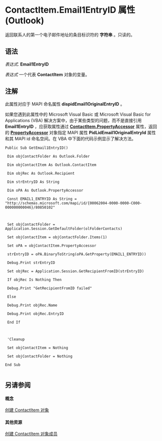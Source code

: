 
# ContactItem.Email1EntryID 属性 (Outlook)

返回联系人的第一个电子邮件地址的条目标识符的 **字符串** 。只读的。


## 语法

 _表达式_. **Email1EntryID**

 _表达式_ 一个代表 **ContactItem** 对象的变量。


## 注解

此属性对应于 MAPI 命名属性 **dispidEmail1OriginalEntryID** 。

如果您遇到此属性中的 Microsoft Visual Basic 或 Microsoft Visual Basic for Applications (VBA) 解决方案中，由于某些类型的问题，而不是直接引用 **Email1EntryID** ，应获取属性通过 **[ContactItem.PropertyAccessor](e69b37ce-1d3c-7cef-591c-83e12c76733c.md)** 属性，返回的 **[PropertyAccessor](2fc91e13-703c-3ec9-9066-ffee7144306c.md)** 对象指定 MAPI 属性 **PidLidEmail1OriginalEntryId** 属性和其 MAPI id 命名空间。在 VBA 中下面的代码示例显示了解决方法。




```
Public Sub GetEmail1EntryID() 
 
 Dim objContactFolder As Outlook.Folder 
 
 Dim objContactItem As Outlook.ContactItem 
 
 Dim objRec As Outlook.Recipient 
 
 Dim strEntryID As String 
 
 Dim oPA As Outlook.PropertyAccessor 
 
 Const EMAIL1_ENTRYID As String = "http://schemas.microsoft.com/mapi/id/{00062004-0000-0000-C000-000000000046}/80850102" 
 
 
 
 Set objContactFolder = Application.Session.GetDefaultFolder(olFolderContacts) 
 
 Set objContactItem = objContactFolder.Items(1) 
 
 Set oPA = objContactItem.PropertyAccessor 
 
 strEntryID = oPA.BinaryToString(oPA.GetProperty(EMAIL1_ENTRYID)) 
 
 Debug.Print strEntryID 
 
 Set objRec = Application.Session.GetRecipientFromID(strEntryID) 
 
 If objRec Is Nothing Then 
 
 Debug.Print "GetRecipientFromID failed" 
 
 Else 
 
 Debug.Print objRec.Name 
 
 Debug.Print objRec.EntryID 
 
 End If 
 
 
 
 'Cleanup 
 
 Set objContactItem = Nothing 
 
 Set objContactFolder = Nothing 
 
End Sub 
 

```


## 另请参阅


#### 概念


[创建 ContactItem 对象](8e32093c-a678-f1fd-3f35-c2d8994d166f.md)
#### 其他资源


[创建 ContactItem 对象成员](a8b13369-4c87-02aa-e62a-1f3067e559fa.md)